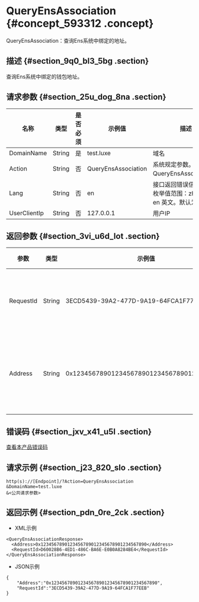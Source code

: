 # QueryEnsAssociation {#concept_593312 .concept}

QueryEnsAssociation：查询Ens系统中绑定的地址。

## 描述 {#section_9q0_bl3_5bg .section}

查询Ens系统中绑定的钱包地址。

## 请求参数 {#section_25u_dog_8na .section}

|名称|类型|是否必须|示例值|描述|
|--|--|----|---|--|
|DomainName|String|是|test.luxe|域名|
|Action|String|否|QueryEnsAssociation|系统规定参数。取值：QueryEnsAssociation。|
|Lang|String|否|en|接口返回错误信息语言，枚举值范围：zh 中文；en 英文。默认为en。|
|UserClientIp|String|否|127.0.0.1|用户IP|

## 返回参数 {#section_3vi_u6d_lot .section}

|参数|类型|示例值|描述|
|--|--|---|--|
|RequestId|String|3ECD5439-39A2-477D-9A19-64FCA1F77EEB|唯一请求识别码|
|Address|String|0x1234567890123456789012345678901234567890|ens系统中的钱包地址|

## 错误码 {#section_jxv_x41_u5l .section}

[查看本产品错误码](https://error-center.alibabacloud.com/status/product/Domain)

## 请求示例 {#section_j23_820_slo .section}

``` {#codeblock_giw_9qj_mk6}
http(s)://[Endpoint]/?Action=QueryEnsAssociation
&DomainName=test.luxe
&<公共请求参数>
```

## 返回示例 {#section_pdn_0re_2ck .section}

-   XML示例

``` {#codeblock_2li_d1h_01g}
<QueryEnsAssociationResponse>
  <Address>0x1234567890123456789012345678901234567890</Address>
  <RequestId>D60028B6-4ED1-486C-BA6E-E0B0A8284BE4</RequestId>
</QueryEnsAssociationResponse>
```

-   JSON示例

``` {#codeblock_rcs_adz_yik}
{
    "Address":"0x1234567890123456789012345678901234567890",
    "RequestId":"3ECD5439-39A2-477D-9A19-64FCA1F77EEB"
}
```


